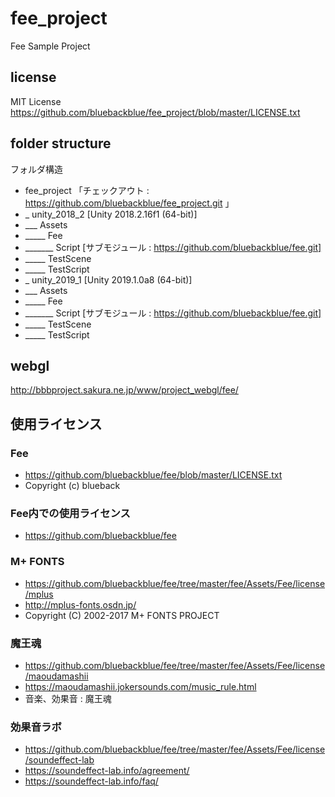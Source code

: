 # fee_project
Fee Sample Project

## license
MIT License
https://github.com/bluebackblue/fee_project/blob/master/LICENSE.txt

## folder structure
フォルダ構造
* fee_project 「チェックアウト : https://github.com/bluebackblue/fee_project.git 」
* _ unity_2018_2 [Unity 2018.2.16f1 (64-bit)]
* ___ Assets
* _____ Fee
* _______ Script [サブモジュール : https://github.com/bluebackblue/fee.git]
* _____ TestScene
* _____ TestScript
* _ unity_2019_1 [Unity 2019.1.0a8 (64-bit)]
* ___ Assets
* _____ Fee
* _______ Script [サブモジュール : https://github.com/bluebackblue/fee.git]
* _____ TestScene
* _____ TestScript

## webgl
http://bbbproject.sakura.ne.jp/www/project_webgl/fee/

## 使用ライセンス

### Fee
* https://github.com/bluebackblue/fee/blob/master/LICENSE.txt
* Copyright (c) blueback

### Fee内での使用ライセンス
* https://github.com/bluebackblue/fee

### M+ FONTS
* https://github.com/bluebackblue/fee/tree/master/fee/Assets/Fee/license/mplus
* http://mplus-fonts.osdn.jp/
* Copyright (C) 2002-2017 M+ FONTS PROJECT

### 魔王魂
* https://github.com/bluebackblue/fee/tree/master/fee/Assets/Fee/license/maoudamashii
* https://maoudamashii.jokersounds.com/music_rule.html
* 音楽、効果音 : 魔王魂

### 効果音ラボ
* https://github.com/bluebackblue/fee/tree/master/fee/Assets/Fee/license/soundeffect-lab
* https://soundeffect-lab.info/agreement/
* https://soundeffect-lab.info/faq/

